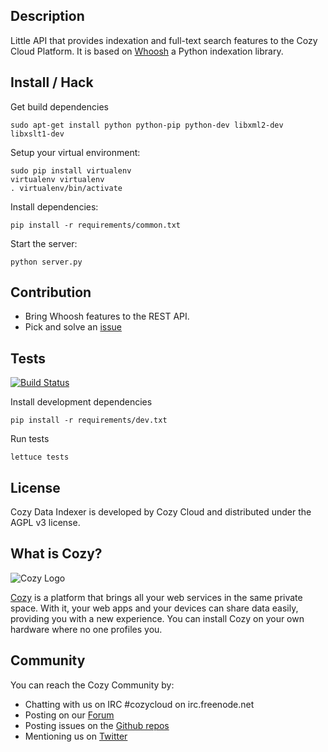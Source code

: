 ## Description

Little API that provides indexation and full-text search features to the Cozy
Cloud Platform. It is based on
[Whoosh](http://pythonhosted.org//Whoosh/index.html) a Python indexation library.

## Install / Hack

Get build dependencies

    sudo apt-get install python python-pip python-dev libxml2-dev libxslt1-dev

Setup your virtual environment:

    sudo pip install virtualenv
    virtualenv virtualenv
    . virtualenv/bin/activate

Install dependencies:

    pip install -r requirements/common.txt

Start the server:

    python server.py

## Contribution

* Bring Whoosh features to the REST API.
* Pick and solve an [issue](https://github.com/mycozycloud/cozy-data-indexer/issues)

## Tests

[![Build
Status](https://travis-ci.org/mycozycloud/cozy-data-indexer.png?branch=master)](https://travis-ci.org/mycozycloud/cozy-data-indexer)

Install development dependencies

    pip install -r requirements/dev.txt

Run tests

    lettuce tests

## License

Cozy Data Indexer is developed by Cozy Cloud and distributed under the AGPL v3 license.

## What is Cozy?

![Cozy Logo](https://raw.github.com/mycozycloud/cozy-setup/gh-pages/assets/images/happycloud.png)

[Cozy](http://cozy.io) is a platform that brings all your web services in the
same private space.  With it, your web apps and your devices can share data
easily, providing you with a new experience. You can install Cozy on your own
hardware where no one profiles you. 

## Community 

You can reach the Cozy Community by:

* Chatting with us on IRC #cozycloud on irc.freenode.net
* Posting on our [Forum](https://groups.google.com/forum/?fromgroups#!forum/cozy-cloud)
* Posting issues on the [Github repos](https://github.com/mycozycloud/)
* Mentioning us on [Twitter](http://twitter.com/mycozycloud)
